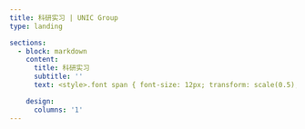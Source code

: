 ```yaml
---
title: 科研实习 | UNIC Group
type: landing

sections:
  - block: markdown
    content:
      title: 科研实习
      subtitle: ''
      text: <style>.font span { font-size: 12px; transform: scale(0.5); display: inline-block; }</style><h3>2019级</h3><div><p class="font"><span>任子攸：卡内基梅伦大学（Carnegie Mellon University，CMU），发表ICCSPA一篇，相关GitHub 20+ Stars</span></p><p class="font"><span>王龙鑫：宾夕法尼亚大学（University of Pennsylvania，Upenn），发表通信旗舰会议ICC一篇</span></p><p class="font"><span>傅连浩：西安电子科技大学，发表SCI二区论文与PIMRC论文一篇</span></p><p class="font"><span>盛泰舒：国防科技大学</span></p><p class="font"><span>杨光瑛：上海交通大学</span></p></div><h13>2020级：</h3><div><p class="font"><span>彭泽刚：清华大学</span></p><p class="font"><span>杨晓：中国科学院大学-鹏城实验室</span></p><p class="font"><span>李昊程：清华大学，发表VTC论文一篇</span></p><p class="font"><span>王棕祺：清华大学，投稿ICCV论文一篇</span></p><p class="font"><span>潘宇豪：发表PIMRC、UCOM论文各一篇，SCI一区论文一篇</span></p><p class="font"><span>陶禹成：中科院自动化所</span></p><p class="font"><span>张云儿：帝国理工大学（Imperial College London，ICL）</span></p><p class="font"><span>李子欣：加州大学伯克利分校（University of California, Berkeley，UCB）</span></p></div><h3>2021级：</h3><div><p class="font"><span>陶科达：发表SCI一区论文一篇，投稿NeurIPS论文一篇</span></p><p class="font"><span>邱奇：发表UCOM论文一篇，投稿SCI一区论文一篇</p></div><h3>2023级：</h3><div><p class="font"><span>陈炅：发表UCOM论文一篇</span></p></div>

    design:
      columns: '1'
---
```

